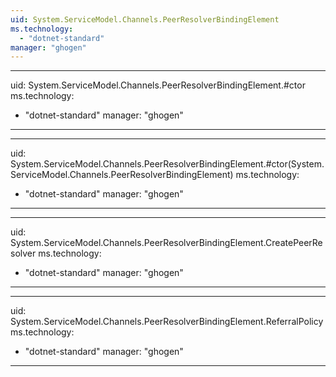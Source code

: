 ```yaml
---
uid: System.ServiceModel.Channels.PeerResolverBindingElement
ms.technology: 
  - "dotnet-standard"
manager: "ghogen"
---
```


---
uid: System.ServiceModel.Channels.PeerResolverBindingElement.#ctor
ms.technology: 
  - "dotnet-standard"
manager: "ghogen"
---

---
uid: System.ServiceModel.Channels.PeerResolverBindingElement.#ctor(System.ServiceModel.Channels.PeerResolverBindingElement)
ms.technology: 
  - "dotnet-standard"
manager: "ghogen"
---

---
uid: System.ServiceModel.Channels.PeerResolverBindingElement.CreatePeerResolver
ms.technology: 
  - "dotnet-standard"
manager: "ghogen"
---

---
uid: System.ServiceModel.Channels.PeerResolverBindingElement.ReferralPolicy
ms.technology: 
  - "dotnet-standard"
manager: "ghogen"
---
